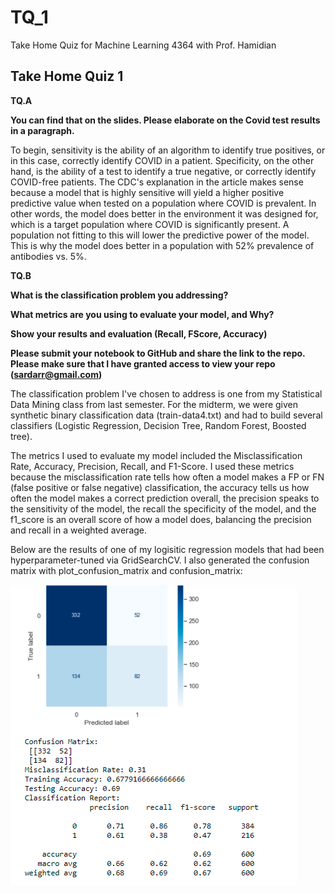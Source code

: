 # TQ_1
Take Home Quiz for Machine Learning 4364 with Prof. Hamidian


## Take Home Quiz 1

**TQ.A**

**You can find that on the slides. Please elaborate on the Covid test results in a paragraph.**

To begin, sensitivity is the ability of an algorithm to identify true positives, or in this case, correctly identify COVID in a patient. Specificity, on the other hand, is the ability of a test to identify a true negative, or correctly identify COVID-free patients. The CDC's explanation in the article makes sense because a model that is highly sensitive will yield a higher positive predictive value when tested on a population where COVID is prevalent. In other words, the model does better in the environment it was designed for, which is a target population where COVID is significantly present. A population not fitting to this will lower the predictive power of the model. This is why the model does better in a population with 52% prevalence of antibodies vs. 5%.

**TQ.B**

**What is the classification problem you addressing?**

**What metrics are you using to evaluate your model, and Why?**

**Show your results and evaluation (Recall, FScore, Accuracy)**

**Please submit your notebook to GitHub and share the link to the repo. Please make sure that I have granted access to view your repo (sardarr@gmail.com)**

The classification problem I've chosen to address is one from my Statistical Data Mining class from last semester. For the midterm, we were given synthetic binary classification data (train-data4.txt) and had to build several classifiers (Logistic Regression, Decision Tree, Random Forest, Boosted tree).

The metrics I used to evaluate my model included the Misclassification Rate, Accuracy, Precision, Recall, and F1-Score. I used these metrics because the misclassification rate tells how often a model makes a FP or FN (false positive or false negative) classification, the accuracy tells us how often the model makes a correct prediction overall, the precision speaks to the sensitivity of the model, the recall the specificity of the model, and the f1_score is an overall score of how a model does, balancing the precision and recall in a weighted average. 

Below are the results of one of my logisitic regression models that had been hyperparameter-tuned via GridSearchCV. I also generated the confusion matrix with plot_confusion_matrix and confusion_matrix:

<img src="Model Output Quiz 1.png">

